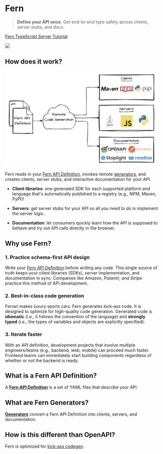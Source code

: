 <!-- markdownlint-disable MD033 -->

# Fern

> **Define your API once.** Get end-to-end type safety across clients, server stubs, and docs.

<a href="https://www.loom.com/share/c892f4a9fc674c4bb42fb31d395d9ebf">
    <p>Fern TypeScript Server Tutorial</p>
    <img style="max-width:300px;" src="https://cdn.loom.com/sessions/thumbnails/c892f4a9fc674c4bb42fb31d395d9ebf-1657127975624-with-play.gif">
  </a>

## How does it work?

![Overview diagram](assets/diagrams/overview-diagram.png)

Fern reads in your [Fern API Definition](#what-is-a-fern-api-definition), invokes remote [generators](#what-are-fern-generators), and creates clients, server stubs, and interactive documentation for your API.

- **Client libraries**: one generated SDK for each supported platform and language that's automatically published to a registry (e.g., NPM, Maven, PyPI)!

- **Servers**: get server stubs for your API so all you need to do is implement the server logic.

- **Documentation**: let consumers quickly learn how the API is supposed to behave and try out API calls directly in the browser.

## Why use Fern?

### 1. Practice schema-first API design

Write your [Fern API Definition](#what-is-a-fern-api-definition) before writing any code. This single source of truth keeps your client libraries (SDKs), server implementation, and documentation in sync. Companies like _Amazon, Palantir, and Stripe_ practice this method of API development.

### 2. Best-in-class code generation

Ferrari makes luxury sports cars. Fern generates kick-ass code. It is designed to optimize for high-quality code generation. Generated code is **idiomatic** (i.e., it follows the convention of the language) and **strongly typed** (i.e., the types of variables and objects are explicitly specified).

### 3. Iterate faster

With an API definition, development projects that involve multiple engineers/teams (e.g., backend, web, mobile) can proceed much faster. Frontend teams can immediately start building components regardless of whether or not the backend is ready.

## What is a Fern API Definition?

A [**Fern API Definition**](definition.md#what-is-a-fern-api-definition) is a set of YAML files that describe your API.

## What are Fern Generators?

[**Generators**](generators.md) convert a Fern API Definition into clients, servers, and documentation.

## How is this different than OpenAPI?

Fern is optimized for [kick-ass codegen](comparison.md#_1-how-is-fern-different-than-openapi-fka-swagger).
